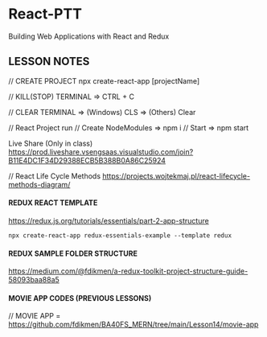 # React-PTT
Building Web Applications with React and Redux

## LESSON NOTES
// CREATE PROJECT
 npx create-react-app [projectName]

// KILL(STOP) TERMINAL => CTRL + C

// CLEAR TERMINAL => (Windows) CLS => (Others) Clear

// React Project run 
// Create NodeModules  => npm i
// Start => npm start

Live Share (Only in class) 
https://prod.liveshare.vsengsaas.visualstudio.com/join?B11E4DC1F34D29388ECB5B388B0A86C25924

// React Life Cycle Methods
https://projects.wojtekmaj.pl/react-lifecycle-methods-diagram/


#### REDUX REACT TEMPLATE
https://redux.js.org/tutorials/essentials/part-2-app-structure

```node
npx create-react-app redux-essentials-example --template redux
```

#### REDUX SAMPLE FOLDER STRUCTURE 

https://medium.com/@fdikmen/a-redux-toolkit-project-structure-guide-58093baa88a5


#### MOVIE APP CODES (PREVIOUS LESSONS)
// MOVIE APP = https://github.com/fdikmen/BA40FS_MERN/tree/main/Lesson14/movie-app